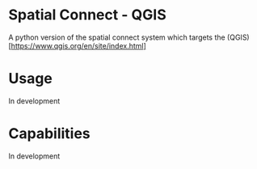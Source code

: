 # Spatial Connect - QGIS
A python version of the spatial connect system which targets the (QGIS)[https://www.qgis.org/en/site/index.html]

# Usage
In development

# Capabilities
In development

